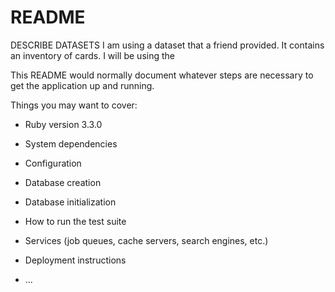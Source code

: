 # README

DESCRIBE DATASETS
I am using a dataset that a friend provided. It contains an inventory of cards. I will be using the 


This README would normally document whatever steps are necessary to get the
application up and running.

Things you may want to cover:

* Ruby version 3.3.0

* System dependencies

* Configuration

* Database creation

* Database initialization

* How to run the test suite

* Services (job queues, cache servers, search engines, etc.)

* Deployment instructions

* ...
